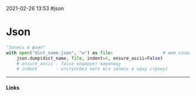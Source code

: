 2021-02-26 13:53
#json
# Json 
```python
"Запись в фаил"
with open("dict_name.json", "w") as file:					# имя словаря.json
    json.dump(dict_name, file, indent=4, ensure_ascii=False) 
	# ensure_ascii - false кодирует кирилицу
	# indent 	   - отступ(без него вся запись в одну строку)
```
_____________
#### Links
